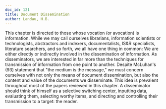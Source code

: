```yaml
---
doc_id: 121
title: Document Dissemination
author: Landau, H.B.
---
```


This chapter is directed to those whose vocation (or avocation)
is information.  While we may call ourselves librarians, information
scientists or technologists, abstractors and indexers, documentalists,
IS&R specialists, literature searchers, and so forth, we all have one
thing in common: We are either directly or indirectly involved in the
dissemination of information.  As disseminators, we are interested
in far more than the techniques for transmission of information from
one point to another.  Despite McLuhan's (93) statement that "the
medium is the message," we must concern ourselves with not only the
means of document dissemination, but also the content and value of
the documents we disseminate.  This idea is prevalent throughout
most of the papers reviewed in this chapter.  A disseminator should
think of himself as a selective switching center, inputting data,
evaluating them, selecting worthy items, and directing and controlling
their transmission to a target: the reader.